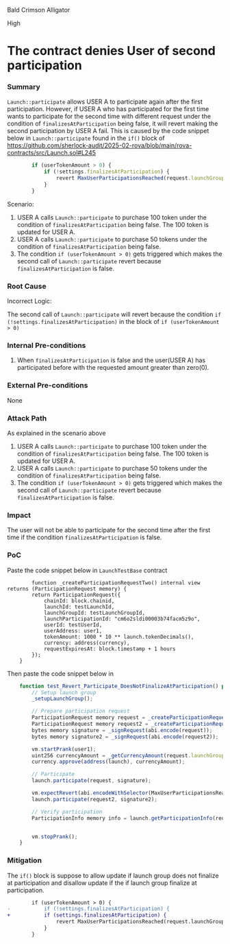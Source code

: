 Bald Crimson Alligator

High

# The contract denies User of second participation

### Summary

`Launch::participate` allows USER A to participate again after the first participation. However, if USER A who has participated for the first time wants to participate for the second time with different request under the condition of `finalizesAtParticipation` being false, it will revert making the second participation by USER A fail. This is caused by the code snippet below in `Launch::participate` found in the `if()` block of https://github.com/sherlock-audit/2025-02-rova/blob/main/rova-contracts/src/Launch.sol#L245

```javascript
        if (userTokenAmount > 0) {
            if (!settings.finalizesAtParticipation) {
                revert MaxUserParticipationsReached(request.launchGroupId, request.userId);
            }
        }
```

Scenario:

1. USER A calls `Launch::participate` to purchase 100 token under the condition of `finalizesAtParticipation` being false. The 100 token is updated for USER A.
2. USER A calls `Launch::participate` to purchase 50 tokens under the condition of `finalizesAtParticipation` being false.
3. The condition `if (userTokenAmount > 0)` gets triggered which makes the second call of `Launch::participate` revert because `finalizesAtParticipation` is false.

### Root Cause

Incorrect Logic:

The second call of `Launch::participate` will revert because the condition `if (!settings.finalizesAtParticipation)` in the block of `if (userTokenAmount > 0)`

### Internal Pre-conditions

1. When `finalizesAtParticipation` is false and the user(USER A) has participated before with the requested amount greater than zero(0).

### External Pre-conditions

None

### Attack Path

As explained in the scenario above

1. USER A calls `Launch::participate` to purchase 100 token under the condition of `finalizesAtParticipation` being false. The 100 token is updated for USER A.
2. USER A calls `Launch::participate` to purchase 50 tokens under the condition of `finalizesAtParticipation` being false.
3. The condition `if (userTokenAmount > 0)` gets triggered which makes the second call of `Launch::participate` revert because `finalizesAtParticipation` is false.


### Impact

The user will not be able to participate for the second time after the first time if the condition `finalizesAtParticipation` is false.

### PoC

Paste the code snippet below in `LaunchTestBase` contract

```javacript
        function _createParticipationRequestTwo() internal view returns (ParticipationRequest memory) {
        return ParticipationRequest({
            chainId: block.chainid,
            launchId: testLaunchId,
            launchGroupId: testLaunchGroupId,
            launchParticipationId: "cm6o2sldi00003b74facm5z9o",
            userId: testUserId,
            userAddress: user1,
            tokenAmount: 1000 * 10 ** launch.tokenDecimals(),
            currency: address(currency),
            requestExpiresAt: block.timestamp + 1 hours
        });
    }
```

Then paste the code snippet below in

```javascript
    function test_Revert_Participate_DoesNotFinalizeAtParticipation() public {
        // Setup launch group
        _setupLaunchGroup();

        // Prepare participation request
        ParticipationRequest memory request = _createParticipationRequest();
        ParticipationRequest memory request2 = _createParticipationRequestTwo();
        bytes memory signature = _signRequest(abi.encode(request));
        bytes memory signature2 = _signRequest(abi.encode(request2));

        vm.startPrank(user1);
        uint256 currencyAmount = _getCurrencyAmount(request.launchGroupId, request.currency, request.tokenAmount);
        currency.approve(address(launch), currencyAmount);

        // Participate
        launch.participate(request, signature);

        vm.expectRevert(abi.encodeWithSelector(MaxUserParticipationsReached.selector, request2.launchGroupId, request2.userId));
        launch.participate(request2, signature2);

        // Verify participation
        ParticipationInfo memory info = launch.getParticipationInfo(request.launchParticipationId);


        vm.stopPrank();
    }
```

### Mitigation

The `if()` block is suppose to allow update if launch group does not finalize at participation and disallow update if the if launch group finalize at participation.

```diff
        if (userTokenAmount > 0) {
-           if (!settings.finalizesAtParticipation) {
+           if (settings.finalizesAtParticipation) {
                revert MaxUserParticipationsReached(request.launchGroupId, request.userId);
            }
        }
```